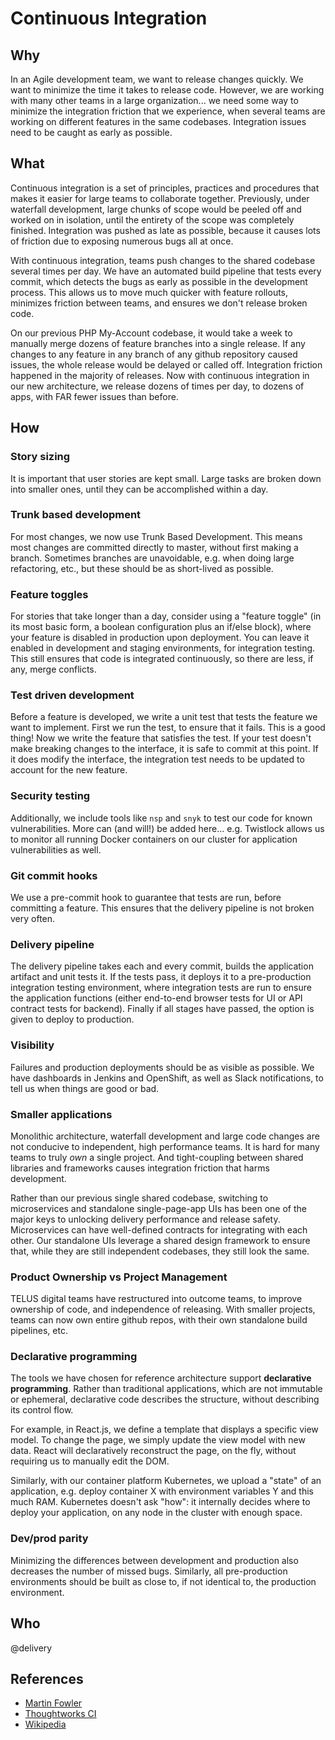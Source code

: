 # Continuous Integration

## Why

In an Agile development team, we want to release changes quickly. We want to minimize the time it takes to release code. However, we are working with many other teams in a large organization... we need some way to minimize the integration friction that we experience, when several teams are working on different features in the same codebases. Integration issues need to be caught as early as possible.

## What

Continuous integration is a set of principles, practices and procedures that makes it easier for large teams to collaborate together. Previously, under waterfall development, large chunks of scope would be peeled off and worked on in isolation, until the entirety of the scope was completely finished. Integration was pushed as late as possible, because it causes lots of friction due to exposing numerous bugs all at once.

With continuous integration, teams push changes to the shared codebase several times per day. We have an automated build pipeline that tests every commit, which detects the bugs as early as possible in the development process. This allows us to move much quicker with feature rollouts, minimizes friction between teams, and ensures we don't release broken code.

On our previous PHP My-Account codebase, it would take a week to manually merge dozens of feature branches into a single release. If any changes to any feature in any branch of any github repository caused issues, the whole release would be delayed or called off. Integration friction happened in the majority of releases. Now with continuous integration in our new architecture, we release dozens of times per day, to dozens of apps, with FAR fewer issues than before.

## How

### Story sizing

It is important that user stories are kept small. Large tasks are broken down into smaller ones, until they can be accomplished within a day.

### Trunk based development

For most changes, we now use Trunk Based Development. This means most changes are committed directly to master, without first making a branch. Sometimes branches are unavoidable, e.g. when doing large refactoring, etc., but these should be as short-lived as possible.

### Feature toggles

For stories that take longer than a day, consider using a "feature toggle" (in its most basic form, a boolean configuration plus an if/else block), where your feature is disabled in production upon deployment. You can leave it enabled in development and staging environments, for integration testing. This still ensures that code is integrated continuously, so there are less, if any, merge conflicts.

### Test driven development

Before a feature is developed, we write a unit test that tests the feature we want to implement. First we run the test, to ensure that it fails. This is a good thing! Now we write the feature that satisfies the test. If your test doesn't make breaking changes to the interface, it is safe to commit at this point. If it does modify the interface, the integration test needs to be updated to account for the new feature.

### Security testing

Additionally, we include tools like `nsp` and `snyk` to test our code for known vulnerabilities. More can (and will!) be added here... e.g. Twistlock allows us to monitor all running Docker containers on our cluster for application vulnerabilities as well.

### Git commit hooks

We use a pre-commit hook to guarantee that tests are run, before committing a feature. This ensures that the delivery pipeline is not broken very often.

### Delivery pipeline

The delivery pipeline takes each and every commit, builds the application artifact and unit tests it. If the tests pass, it deploys it to a pre-production integration testing environment, where integration tests are run to ensure the application functions (either end-to-end browser tests for UI or API contract tests for backend). Finally if all stages have passed, the option is given to deploy to production.

### Visibility

Failures and production deployments should be as visible as possible. We have dashboards in Jenkins and OpenShift, as well as Slack notifications, to tell us when things are good or bad.

### Smaller applications

Monolithic architecture, waterfall development and large code changes are not conducive to independent, high performance teams. It is hard for many teams to truly _own_ a single project. And tight-coupling between shared libraries and frameworks causes integration friction that harms development.

Rather than our previous single shared codebase, switching to microservices and standalone single-page-app UIs has been one of the major keys to unlocking delivery performance and release safety. Microservices can have well-defined contracts for integrating with each other. Our standalone UIs leverage a shared design framework to ensure that, while they are still independent codebases, they still look the same.

### Product Ownership vs Project Management

TELUS digital teams have restructured into outcome teams, to improve ownership of code, and independence of releasing. With smaller projects, teams can now own entire github repos, with their own standalone build pipelines, etc.

### Declarative programming

The tools we have chosen for reference architecture support **declarative programming**. Rather than traditional applications, which are not immutable or ephemeral, declarative code describes the structure, without describing its control flow.

For example, in React.js, we define a template that displays a specific view model. To change the page, we simply update the view model with new data. React will declaratively reconstruct the page, on the fly, without requiring us to manually edit the DOM.

Similarly, with our container platform Kubernetes, we upload a "state" of an application, e.g. deploy container X with environment variables Y and this much RAM. Kubernetes doesn't ask "how": it internally decides where to deploy your application, on any node in the cluster with enough space.

### Dev/prod parity

Minimizing the differences between development and production also decreases the number of missed bugs. Similarly, all pre-production environments should be built as close to, if not identical to, the production environment.

## Who

@delivery

## References

- [Martin Fowler](https://martinfowler.com/articles/continuousIntegration.html)
- [Thoughtworks CI](https://www.thoughtworks.com/continuous-integration)
- [Wikipedia](https://en.wikipedia.org/wiki/Continuous_integration)
